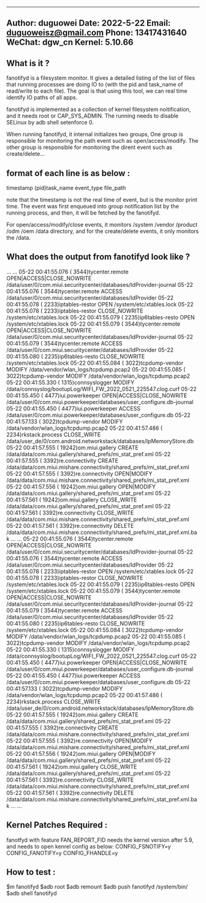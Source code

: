 ----------
Author:		duguowei
Date:		2022-5-22
Email:		duguoweisz@gmail.com
Phone:		13417431640
WeChat:		dgw_cn
Kernel:		5.10.66
----------
What is it ?
----------
fanotifyd is a filesystem monitor. It gives a detailed listing of the list of
files that running processes are doing IO to (with the pid and task_name of
read/write to each file). The goal is that using this tool, we can real time
identify IO paths of all apps.

fanotifyd is implemented as a collection of kernel filesystem noitification,
and it needs root or CAP_SYS_ADMIN. The running needs to disable SELinux by
adb shell setenforce 0.

When running fanotifyd, it internal initializes two groups, One group is
responsible for monitoring the path event such as open/access/modify.
The other group is responsible for monitoring the dirent event such as
create/delete...

format of each line is as below :
--------------------------
timestamp  (pid)task_name  event_type	file_path

note that the timestamp is not the real time of event, but is the monitor
print time. The event was first enqueued into group notification list by
the running process, and then, it will be fetched by the fanotifyd.

For open/access/modify/close events, it monitors /system /vendor /product
/odm /oem /data directory, and for the create/delete events, it only
monitors the /data.

What does the output from fanotifyd look like ?
-------------------------------------------
...
...
05-22 00:41:55.076  (  3544)tycenter.remote  OPEN|ACCESS|CLOSE_NOWRITE        /data/user/0/com.miui.securitycenter/databases/IdProvider-journal
05-22 00:41:55.076  (  3544)tycenter.remote  ACCESS                           /data/user/0/com.miui.securitycenter/databases/IdProvider
05-22 00:41:55.078  (  2233)iptables-restor  OPEN                             /system/etc/xtables.lock
05-22 00:41:55.078  (  2233)iptables-restor  CLOSE_NOWRITE                    /system/etc/xtables.lock
05-22 00:41:55.079  (  2235)ip6tables-resto  OPEN                             /system/etc/xtables.lock
05-22 00:41:55.079  (  3544)tycenter.remote  OPEN|ACCESS|CLOSE_NOWRITE        /data/user/0/com.miui.securitycenter/databases/IdProvider-journal
05-22 00:41:55.079  (  3544)tycenter.remote  ACCESS                           /data/user/0/com.miui.securitycenter/databases/IdProvider
05-22 00:41:55.080  (  2235)ip6tables-resto  CLOSE_NOWRITE                    /system/etc/xtables.lock
05-22 00:41:55.084  (  3022)tcpdump-vendor   MODIFY                           /data/vendor/wlan_logs/tcpdump.pcap2
05-22 00:41:55.085  (  3022)tcpdump-vendor   MODIFY                           /data/vendor/wlan_logs/tcpdump.pcap2
05-22 00:41:55.330  (  1315)connsyslogger    MODIFY                           /data/connsyslog/bootupLog/WIFI_FW_2022_0521_225547.clog.curf
05-22 00:41:55.450  (  4477)iui.powerkeeper  OPEN|ACCESS|CLOSE_NOWRITE        /data/user/0/com.miui.powerkeeper/databases/user_configure.db-journal
05-22 00:41:55.450  (  4477)iui.powerkeeper  ACCESS                           /data/user/0/com.miui.powerkeeper/databases/user_configure.db
05-22 00:41:57.133  (  3022)tcpdump-vendor   MODIFY                           /data/vendor/wlan_logs/tcpdump.pcap2
05-22 00:41:57.486  (  2234)rkstack.process  CLOSE_WRITE                      /data/user_de/0/com.android.networkstack/databases/IpMemoryStore.db
05-22 00:41:57.555  ( 19242)om.miui.gallery  CREATE                           /data/data/com.miui.gallery/shared_prefs/mi_stat_pref.xml
05-22 00:41:57.555  (  3392)re.connectivity  CREATE                           /data/data/com.miui.mishare.connectivity/shared_prefs/mi_stat_pref.xml
05-22 00:41:57.555  (  3392)re.connectivity  OPEN|MODIFY                      /data/data/com.miui.mishare.connectivity/shared_prefs/mi_stat_pref.xml
05-22 00:41:57.556  ( 19242)om.miui.gallery  OPEN|MODIFY                      /data/data/com.miui.gallery/shared_prefs/mi_stat_pref.xml
05-22 00:41:57.561  ( 19242)om.miui.gallery  CLOSE_WRITE                      /data/data/com.miui.gallery/shared_prefs/mi_stat_pref.xml
05-22 00:41:57.561  (  3392)re.connectivity  CLOSE_WRITE                      /data/data/com.miui.mishare.connectivity/shared_prefs/mi_stat_pref.xml
05-22 00:41:57.561  (  3392)re.connectivity  DELETE                           /data/data/com.miui.mishare.connectivity/shared_prefs/mi_stat_pref.xml.bak
...
...
05-22 00:41:55.076  (  3544)tycenter.remote  OPEN|ACCESS|CLOSE_NOWRITE        /data/user/0/com.miui.securitycenter/databases/IdProvider-journal
05-22 00:41:55.076  (  3544)tycenter.remote  ACCESS                           /data/user/0/com.miui.securitycenter/databases/IdProvider
05-22 00:41:55.078  (  2233)iptables-restor  OPEN                             /system/etc/xtables.lock
05-22 00:41:55.078  (  2233)iptables-restor  CLOSE_NOWRITE                    /system/etc/xtables.lock
05-22 00:41:55.079  (  2235)ip6tables-resto  OPEN                             /system/etc/xtables.lock
05-22 00:41:55.079  (  3544)tycenter.remote  OPEN|ACCESS|CLOSE_NOWRITE        /data/user/0/com.miui.securitycenter/databases/IdProvider-journal
05-22 00:41:55.079  (  3544)tycenter.remote  ACCESS                           /data/user/0/com.miui.securitycenter/databases/IdProvider
05-22 00:41:55.080  (  2235)ip6tables-resto  CLOSE_NOWRITE                    /system/etc/xtables.lock
05-22 00:41:55.084  (  3022)tcpdump-vendor   MODIFY                           /data/vendor/wlan_logs/tcpdump.pcap2
05-22 00:41:55.085  (  3022)tcpdump-vendor   MODIFY                           /data/vendor/wlan_logs/tcpdump.pcap2
05-22 00:41:55.330  (  1315)connsyslogger    MODIFY                           /data/connsyslog/bootupLog/WIFI_FW_2022_0521_225547.clog.curf
05-22 00:41:55.450  (  4477)iui.powerkeeper  OPEN|ACCESS|CLOSE_NOWRITE        /data/user/0/com.miui.powerkeeper/databases/user_configure.db-journal
05-22 00:41:55.450  (  4477)iui.powerkeeper  ACCESS                           /data/user/0/com.miui.powerkeeper/databases/user_configure.db
05-22 00:41:57.133  (  3022)tcpdump-vendor   MODIFY                           /data/vendor/wlan_logs/tcpdump.pcap2
05-22 00:41:57.486  (  2234)rkstack.process  CLOSE_WRITE                      /data/user_de/0/com.android.networkstack/databases/IpMemoryStore.db
05-22 00:41:57.555  ( 19242)om.miui.gallery  CREATE                           /data/data/com.miui.gallery/shared_prefs/mi_stat_pref.xml
05-22 00:41:57.555  (  3392)re.connectivity  CREATE                           /data/data/com.miui.mishare.connectivity/shared_prefs/mi_stat_pref.xml
05-22 00:41:57.555  (  3392)re.connectivity  OPEN|MODIFY                      /data/data/com.miui.mishare.connectivity/shared_prefs/mi_stat_pref.xml
05-22 00:41:57.556  ( 19242)om.miui.gallery  OPEN|MODIFY                      /data/data/com.miui.gallery/shared_prefs/mi_stat_pref.xml
05-22 00:41:57.561  ( 19242)om.miui.gallery  CLOSE_WRITE                      /data/data/com.miui.gallery/shared_prefs/mi_stat_pref.xml
05-22 00:41:57.561  (  3392)re.connectivity  CLOSE_WRITE                      /data/data/com.miui.mishare.connectivity/shared_prefs/mi_stat_pref.xml
05-22 00:41:57.561  (  3392)re.connectivity  DELETE                           /data/data/com.miui.mishare.connectivity/shared_prefs/mi_stat_pref.xml.bak
...
...

Kernel Patches Required :
-----------------------
fanotfyd with feature FAN_REPORT_FID needs the kernel version after 5.9,
and needs to open kenrel config as below:
CONFIG_FSNOTIFY=y
CONFIG_FANOTIFY=y
CONFIG_FHANDLE=y

How to test :
-----------
$m fanotifyd
$adb root
$adb remount
$adb push fanotifyd /system/bin/
$adb shell fanotifyd
